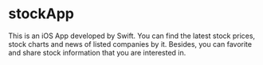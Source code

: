 # stockApp
This is an iOS App developed by Swift. You can find the latest stock prices, stock charts and news of listed companies by it.
Besides, you can favorite and share stock information that you are interested in.

